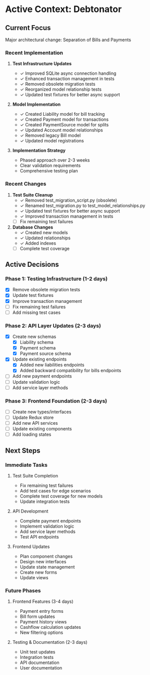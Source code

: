 # Active Context: Debtonator

## Current Focus
Major architectural change: Separation of Bills and Payments

### Recent Implementation
1. **Test Infrastructure Updates**
   - ✓ Improved SQLite async connection handling
   - ✓ Enhanced transaction management in tests
   - ✓ Removed obsolete migration tests
   - ✓ Reorganized model relationship tests
   - ✓ Updated test fixtures for better async support

2. **Model Implementation**
   - ✓ Created Liability model for bill tracking
   - ✓ Created Payment model for transactions
   - ✓ Created PaymentSource model for splits
   - ✓ Updated Account model relationships
   - ✓ Removed legacy Bill model
   - ✓ Updated model registrations

3. **Implementation Strategy**
   - Phased approach over 2-3 weeks
   - Clear validation requirements
   - Comprehensive testing plan

### Recent Changes
1. **Test Suite Cleanup**
   - ✓ Removed test_migration_script.py (obsolete)
   - ✓ Renamed test_migration.py to test_model_relationships.py
   - ✓ Updated test fixtures for better async support
   - ✓ Improved transaction management in tests
   - [ ] Fix remaining test failures

2. **Database Changes**
   - ✓ Created new models
   - ✓ Updated relationships
   - ✓ Added indexes
   - [ ] Complete test coverage

## Active Decisions

### Phase 1: Testing Infrastructure (1-2 days)
- [x] Remove obsolete migration tests
- [x] Update test fixtures
- [x] Improve transaction management
- [ ] Fix remaining test failures
- [ ] Add missing test cases

### Phase 2: API Layer Updates (2-3 days)
- [x] Create new schemas
  - [x] Liability schema
  - [x] Payment schema
  - [x] Payment source schema
- [x] Update existing endpoints
  - [x] Added new liabilities endpoints
  - [x] Added backward compatibility for bills endpoints
- [ ] Add new payment endpoints
- [ ] Update validation logic
- [ ] Add service layer methods

### Phase 3: Frontend Foundation (2-3 days)
- [ ] Create new types/interfaces
- [ ] Update Redux store
- [ ] Add new API services
- [ ] Update existing components
- [ ] Add loading states

## Next Steps

### Immediate Tasks
1. Test Suite Completion
   - Fix remaining test failures
   - Add test cases for edge scenarios
   - Complete test coverage for new models
   - Update integration tests

2. API Development
   - Complete payment endpoints
   - Implement validation logic
   - Add service layer methods
   - Test API endpoints

3. Frontend Updates
   - Plan component changes
   - Design new interfaces
   - Update state management
   - Create new forms
   - Update views

### Future Phases
1. Frontend Features (3-4 days)
   - Payment entry forms
   - Bill form updates
   - Payment history views
   - Cashflow calculation updates
   - New filtering options

2. Testing & Documentation (2-3 days)
   - Unit test updates
   - Integration tests
   - API documentation
   - User documentation
